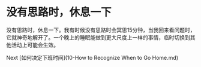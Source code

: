 # 没有思路时，休息一下

没有思路时，休息一下。我有时候没有思路时会冥思15分钟，当我回来看问题时，它就神奇地解开了。一个晚上的睡眠能做到更大尺度上一样的事情，临时切换到其他活动上可能会生效。

Next [如何决定下班时间](10-How to Recognize When to Go Home.md)
